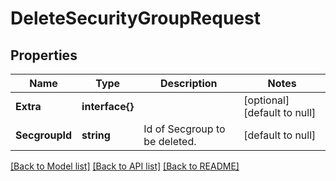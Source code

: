 # DeleteSecurityGroupRequest

## Properties
Name | Type | Description | Notes
------------ | ------------- | ------------- | -------------
**Extra** | **interface{}** |  | [optional] [default to null]
**SecgroupId** | **string** | Id of Secgroup to be deleted. | [default to null]

[[Back to Model list]](../README.md#documentation-for-models) [[Back to API list]](../README.md#documentation-for-api-endpoints) [[Back to README]](../README.md)


